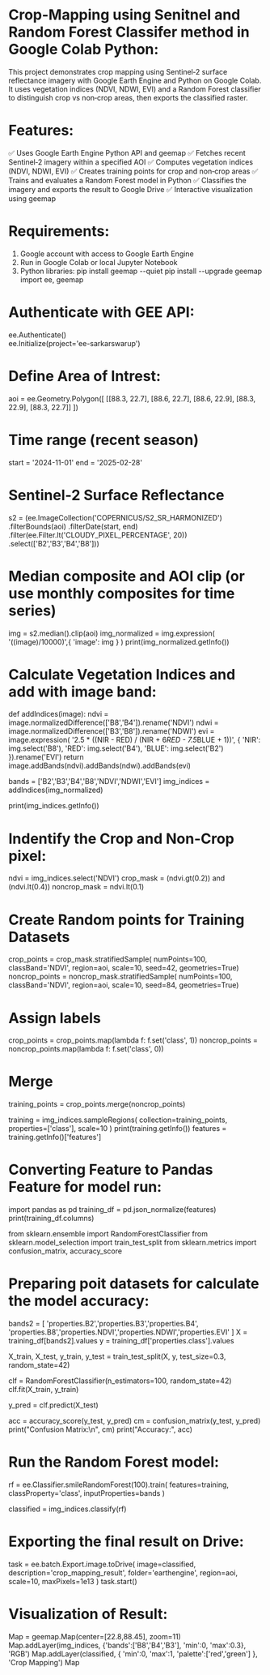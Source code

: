 # Crop-Mapping using Senitnel and Random Forest Classifer method in Google Colab Python:
This project demonstrates crop mapping using Sentinel‑2 surface reflectance imagery with Google Earth Engine and Python on Google Colab.
It uses vegetation indices (NDVI, NDWI, EVI) and a Random Forest classifier to distinguish crop vs non‑crop areas, then exports the classified raster.

# Features:
✅ Uses Google Earth Engine Python API and geemap
✅ Fetches recent Sentinel‑2 imagery within a specified AOI
✅ Computes vegetation indices (NDVI, NDWI, EVI)
✅ Creates training points for crop and non‑crop areas
✅ Trains and evaluates a Random Forest model in Python
✅ Classifies the imagery and exports the result to Google Drive
✅ Interactive visualization using geemap

# Requirements:
 1. Google account with access to Google Earth Engine
 2. Run in Google Colab or local Jupyter Notebook
 3. Python libraries:
pip install geemap --quiet
pip install --upgrade geemap
import ee, geemap

# Authenticate with GEE API:
ee.Authenticate()  
ee.Initialize(project='ee-sarkarswarup')

# Define Area of Intrest:
aoi = ee.Geometry.Polygon([
    [[88.3, 22.7], [88.6, 22.7], [88.6, 22.9], [88.3, 22.9], [88.3, 22.7]]
])

# Time range (recent season)
start = '2024-11-01'
end   = '2025-02-28'

# Sentinel-2 Surface Reflectance
s2 = (ee.ImageCollection('COPERNICUS/S2_SR_HARMONIZED')
        .filterBounds(aoi)
        .filterDate(start, end)
        .filter(ee.Filter.lt('CLOUDY_PIXEL_PERCENTAGE', 20))
        .select(['B2','B3','B4','B8']))

# Median composite and AOI clip (or use monthly composites for time series)
img = s2.median().clip(aoi)
img_normalized = img.expression(
    '((image)/10000)',{
        'image': img
    }
)
print(img_normalized.getInfo())

# Calculate Vegetation Indices and add with image band: 
def addIndices(image):
    ndvi = image.normalizedDifference(['B8','B4']).rename('NDVI')
    ndwi = image.normalizedDifference(['B3','B8']).rename('NDWI')
    evi = image.expression(
        '2.5 * ((NIR - RED) / (NIR + 6*RED - 7.5*BLUE + 1))', {
            'NIR': img.select('B8'),
            'RED': img.select('B4'),
            'BLUE': img.select('B2')
        }).rename('EVI')
    return image.addBands(ndvi).addBands(ndwi).addBands(evi)

bands = ['B2','B3','B4','B8','NDVI','NDWI','EVI']
img_indices = addIndices(img_normalized)

print(img_indices.getInfo())

# Indentify the Crop and Non-Crop pixel:
ndvi = img_indices.select('NDVI')
crop_mask = (ndvi.gt(0.2)) and (ndvi.lt(0.4))
noncrop_mask = ndvi.lt(0.1)

# Create Random points for Training Datasets
crop_points = crop_mask.stratifiedSample(
    numPoints=100, classBand='NDVI', region=aoi, scale=10, seed=42, geometries=True)
noncrop_points = noncrop_mask.stratifiedSample(
    numPoints=100, classBand='NDVI', region=aoi, scale=10, seed=84, geometries=True)

# Assign labels
crop_points = crop_points.map(lambda f: f.set('class', 1))
noncrop_points = noncrop_points.map(lambda f: f.set('class', 0))

# Merge 
training_points = crop_points.merge(noncrop_points)

training = img_indices.sampleRegions(
    collection=training_points,
    properties=['class'],
    scale=10
)
print(training.getInfo())
features = training.getInfo()['features']

# Converting Feature to Pandas Feature for model run:
import pandas as pd
training_df = pd.json_normalize(features)
print(training_df.columns)

from sklearn.ensemble import RandomForestClassifier
from sklearn.model_selection import train_test_split
from sklearn.metrics import confusion_matrix, accuracy_score

# Preparing poit datasets for calculate the model accuracy:
bands2 = [
    'properties.B2','properties.B3','properties.B4',
    'properties.B8','properties.NDVI','properties.NDWI','properties.EVI'
]
X = training_df[bands2].values
y = training_df['properties.class'].values

X_train, X_test, y_train, y_test = train_test_split(X, y, test_size=0.3, random_state=42)

clf = RandomForestClassifier(n_estimators=100, random_state=42)
clf.fit(X_train, y_train)

y_pred = clf.predict(X_test)

acc = accuracy_score(y_test, y_pred)
cm = confusion_matrix(y_test, y_pred)
print("Confusion Matrix:\n", cm)
print("Accuracy:", acc)

# Run the Random Forest model:
rf = ee.Classifier.smileRandomForest(100).train(
    features=training,
    classProperty='class',
    inputProperties=bands
)

classified = img_indices.classify(rf)

# Exporting the final result on Drive:
task = ee.batch.Export.image.toDrive(
    image=classified,
    description='crop_mapping_result',
    folder='earthengine',
    region=aoi,
    scale=10,
    maxPixels=1e13
)
task.start()

# Visualization of Result:
Map = geemap.Map(center=[22.8,88.45], zoom=11)
Map.addLayer(img_indices, {'bands':['B8','B4','B3'], 'min':0, 'max':0.3}, 'RGB')
Map.addLayer(classified, { 'min':0, 'max':1, 'palette':['red','green'] }, 'Crop Mapping')
Map
